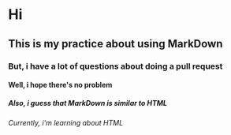 # Hi
## This is my practice about using MarkDown
### But, i have a lot of questions about doing a pull request
#### Well, i hope there's no problem
##### Also, i guess that MarkDown is similar to HTML
###### Currently, i'm learning about HTML
